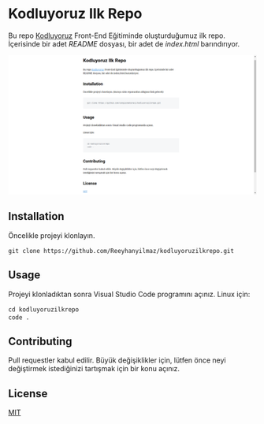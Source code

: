# Kodluyoruz Ilk Repo
Bu repo [Kodluyoruz](https://www.kodluyoruz.org/) Front-End Eğitiminde oluşturduğumuz ilk repo. İçerisinde bir adet *README* dosyası, bir adet de *index.html* barındırıyor.

![Repo resim](assets/markdown.png)

## Installation 
Öncelikle projeyi klonlayın.

```
git clone https://github.com/Reeyhanyilmaz/kodluyoruzilkrepo.git

```

## Usage 
Projeyi klonladıktan sonra Visual Studio Code programını açınız. 
Linux için:
 
 ```
 cd kodluyoruzilkrepo 
 code .

 ```

 ## Contributing 
 Pull requestler kabul edilir. Büyük değişiklikler için, lütfen önce neyi değiştirmek istediğinizi tartışmak için bir konu açınız. 

 ## License 
 [MIT](https://choosealicense.com/licenses/mit/)